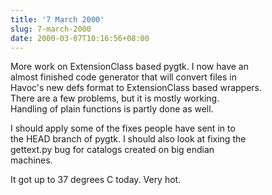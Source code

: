```yaml
---
title: '7 March 2000'
slug: 7-march-2000
date: 2000-03-07T10:16:56+08:00
---
```


More work on ExtensionClass based pygtk. I now have an\
almost finished code generator that will convert files in\
Havoc\'s new defs format to ExtensionClass based wrappers.\
There are a few problems, but it is mostly working.\
Handling of plain functions is partly done as well.

I should apply some of the fixes people have sent in to\
the HEAD branch of pygtk. I should also look at fixing the\
gettext.py bug for catalogs created on big endian\
machines.

It got up to 37 degrees C today. Very hot.
